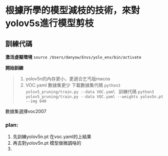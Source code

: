 # 根據所學的模型減枝的技術，來對yolov5s進行模型剪枝

## 訓練代碼
**激活虛擬環境**
```source /Users/danyow/Envs/yolo_env/bin/activate```


**開始訓練**
> 1. yolov5n的內存更小，更適合乞丐版macos
> 2. VOC.yaml 數據集更少
下載數據集代碼
```python3 yolov5_pruning/train.py --data VOC.yaml ``` 
訓練代碼
```python3 yolov5_pruning/train.py --data VOC.yaml --weights yolov5n.pt --img 640```

數據集選擇voc2007

### plan:
1. 先訓練yolov5n.pt 在voc.yaml的上結果
2. 再去對yolov5n.pt 模型做微調啥的
3. 